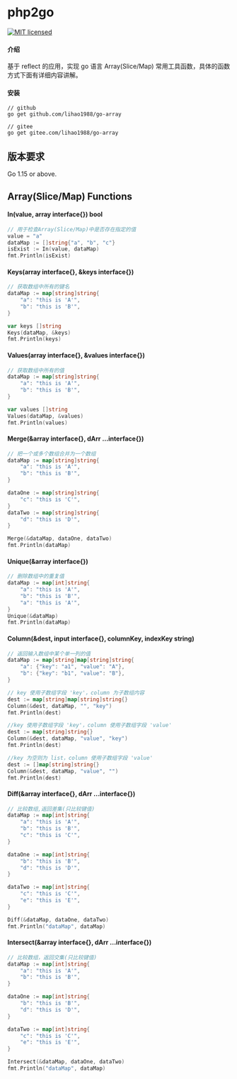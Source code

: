 # php2go

[![MIT licensed][3]][4]

[3]: https://img.shields.io/badge/license-MIT-blue.svg
[4]: LICENSE

#### 介绍
基于 reflect 的应用，实现 go 语言 Array(Slice/Map) 常用工具函数，具体的函数方式下面有详细内容讲解。

#### 安装
```shell
// github
go get github.com/lihao1988/go-array

// gitee
go get gitee.com/lihao1988/go-array
```

## 版本要求
Go 1.15 or above.

## Array(Slice/Map) Functions
#### In(value, array interface{}) bool
```go
// 用于检查Array(Slice/Map)中是否存在指定的值
value = "a"
dataMap := []string{"a", "b", "c"}
isExist := In(value, dataMap)
fmt.Println(isExist)
```
#### Keys(array interface{}, &keys interface{})
```go
// 获取数组中所有的键名
dataMap := map[string]string{
    "a": "this is 'A'",
    "b": "this is 'B'",
}

var keys []string
Keys(dataMap, &keys)
fmt.Println(keys)
```
#### Values(array interface{}, &values interface{})
```go
// 获取数组中所有的值
dataMap := map[string]string{
    "a": "this is 'A'",
    "b": "this is 'B'",
}

var values []string
Values(dataMap, &values)
fmt.Println(values)
```
#### Merge(&array interface{}, dArr ...interface{})
```go
// 把一个或多个数组合并为一个数组
dataMap := map[string]string{
    "a": "this is 'A'",
    "b": "this is 'B'",
}

dataOne := map[string]string{
    "c": "this is 'C'",
}
dataTwo := map[string]string{
    "d": "this is 'D'",
}

Merge(&dataMap, dataOne, dataTwo)
fmt.Println(dataMap)
```
#### Unique(&array interface{})
```go
// 删除数组中的重复值
dataMap := map[int]string{
    "a": "this is 'A'",
    "b": "this is 'B'",
    "a": "this is 'A'",
}
Unique(&dataMap)
fmt.Println(dataMap)
```
#### Column(&dest, input interface{}, columnKey, indexKey string)
```go
// 返回输入数组中某个单一列的值
dataMap := map[string]map[string]string{
    "a": {"key": "a1", "value": "A"},
    "b": {"key": "b1", "value": "B"},
}

// key 使用子数组字段 'key'，column 为子数组内容
dest := map[string]map[string]string{}
Column(&dest, dataMap, "", "key")
fmt.Println(dest)

//key 使用子数组字段 'key'，column 使用子数组字段 'value'
dest := map[string]string{}
Column(&dest, dataMap, "value", "key")
fmt.Println(dest)

//key 为空则为 list，column 使用子数组字段 'value'
dest := []map[string]string{}
Column(&dest, dataMap, "value", "")
fmt.Println(dest)
```
#### Diff(&array interface{}, dArr ...interface{})
```go
// 比较数组,返回差集(只比较键值)
dataMap := map[int]string{
    "a": "this is 'A'",
    "b": "this is 'B'",
	"c": "this is 'C'",
}

dataOne := map[int]string{
    "b": "this is 'B'",
    "d": "this is 'D'",
}

dataTwo := map[int]string{
    "c": "this is 'C'",
    "e": "this is 'E'",
}

Diff(&dataMap, dataOne, dataTwo)
fmt.Println("dataMap", dataMap)
```
#### Intersect(&array interface{}, dArr ...interface{})
```go
// 比较数组，返回交集(只比较键值)
dataMap := map[int]string{
    "a": "this is 'A'",
    "b": "this is 'B'",
}

dataOne := map[int]string{
    "b": "this is 'B'",
    "d": "this is 'D'",
}

dataTwo := map[int]string{
    "c": "this is 'C'",
    "e": "this is 'E'",
}

Intersect(&dataMap, dataOne, dataTwo)
fmt.Println("dataMap", dataMap)
```